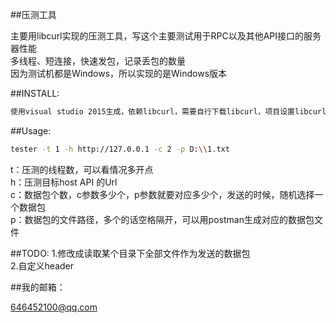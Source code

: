 ##压测工具

主要用libcurl实现的压测工具，写这个主要测试用于RPC以及其他API接口的服务器性能<br>
多线程、短连接，快速发包，记录丢包的数量<br>
因为测试机都是Windows，所以实现的是Windows版本<br>

##INSTALL:
```Bash
使用visual studio 2015生成，依赖libcurl，需要自行下载libcurl，项目设置libcurl库路径才能正确编译
```

##Usage:
```Bash
tester -t 1 -h http://127.0.0.1 -c 2 -p D:\\1.txt
```

t：压测的线程数，可以看情况多开点 <br>
h：压测目标host API 的Url<br>
c：数据包个数，c参数多少个，p参数就要对应多少个，发送的时候，随机选择一个数据包<br>
p：数据包的文件路径，多个的话空格隔开，可以用postman生成对应的数据包文件<br>

##TODO:
1.修改成读取某个目录下全部文件作为发送的数据包<br>
2.自定义header<br>

##我的邮箱：
  
646452100@qq.com
